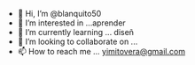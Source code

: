 - 👋 Hi, I’m @blanquito50
- 👀 I’m interested in ...aprender
- 🌱 I’m currently learning ... diseñ
- 💞️ I’m looking to collaborate on ...
- 📫 How to reach me ...
yimitovera@gmail.com
<!---
blanquito50/blanquito50 is a ✨ special ✨ repository because its `README.md` (this file) appears on your GitHub profile.
You can click the Preview link to take a look at your changes.
--->

